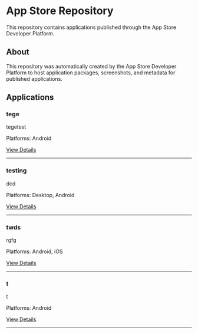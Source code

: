 # App Store Repository

This repository contains applications published through the App Store Developer Platform.

## About

This repository was automatically created by the App Store Developer Platform to host 
application packages, screenshots, and metadata for published applications.

## Applications

<!-- Applications will be listed here -->

### tege

tegetest

Platforms: Android

[View Details](apps/tege_one_tege)

---

### testing

dcd

Platforms: Desktop, Android

[View Details](apps/com_testyf_tsfbv)

---

### twds

rgfg

Platforms: Android, iOS

[View Details](apps/ytg_rfs_frd)

---

### t

t

Platforms: Android

[View Details](apps/t)

---
